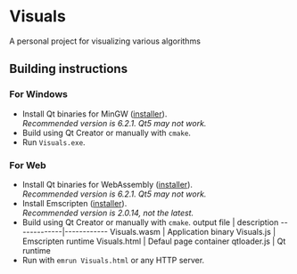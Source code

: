 # Visuals

A personal project for visualizing various algorithms

## Building instructions

### For Windows

- Install Qt binaries for MinGW ([installer](https://www.qt.io/download)).  
  _Recommended version is 6.2.1. Qt5 may not work._
- Build using Qt Creator or manually with `cmake`.
- Run `Visuals.exe`.

### For Web

- Install Qt binaries for WebAssembly ([installer](https://www.qt.io/download)).  
  _Recommended version is 6.2.1. Qt5 may not work._
- Install Emscripten ([installer](https://emscripten.org/docs/getting_started/downloads.html)).  
  _Recommended version is 2.0.14, not the latest._
- Build using Qt Creator or manually with `cmake`.
  output file  | description
  -------------|------------
  Visuals.wasm | Application binary
  Visuals.js   | Emscripten runtime
  Visuals.html | Defaul page container
  qtloader.js  | Qt runtime
- Run with `emrun Visuals.html` or any HTTP server.
